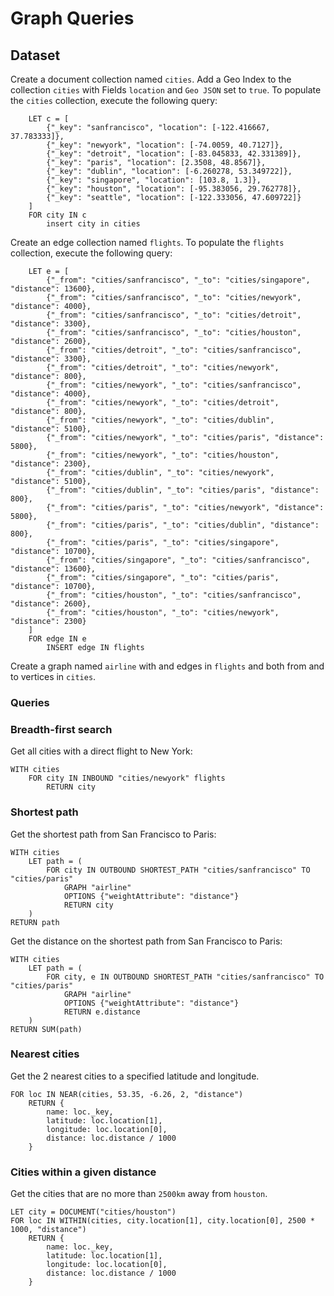 # Graph Queries

## Dataset

Create a document collection named `cities`. Add a Geo Index to the collection `cities` with Fields `location` and `Geo JSON` set to `true`. To populate the `cities` collection, execute the following query:

```
	LET c = [
		{"_key": "sanfrancisco", "location": [-122.416667, 37.783333]},
		{"_key": "newyork", "location": [-74.0059, 40.7127]},
		{"_key": "detroit", "location": [-83.045833, 42.331389]},
		{"_key": "paris", "location": [2.3508, 48.8567]},
		{"_key": "dublin", "location": [-6.260278, 53.349722]},
		{"_key": "singapore", "location": [103.8, 1.3]},
		{"_key": "houston", "location": [-95.383056, 29.762778]},
		{"_key": "seattle", "location": [-122.333056, 47.609722]}
	]
	FOR city IN c
		insert city in cities
```

Create an edge collection named `flights`. To populate the `flights` collection, execute the following query:

```
	LET e = [
		{"_from": "cities/sanfrancisco", "_to": "cities/singapore", "distance": 13600},
		{"_from": "cities/sanfrancisco", "_to": "cities/newyork", "distance": 4000},
		{"_from": "cities/sanfrancisco", "_to": "cities/detroit", "distance": 3300},
		{"_from": "cities/sanfrancisco", "_to": "cities/houston", "distance": 2600},
		{"_from": "cities/detroit", "_to": "cities/sanfrancisco", "distance": 3300},
		{"_from": "cities/detroit", "_to": "cities/newyork", "distance": 800},
		{"_from": "cities/newyork", "_to": "cities/sanfrancisco", "distance": 4000},
		{"_from": "cities/newyork", "_to": "cities/detroit", "distance": 800},
		{"_from": "cities/newyork", "_to": "cities/dublin", "distance": 5100},
		{"_from": "cities/newyork", "_to": "cities/paris", "distance": 5800},
		{"_from": "cities/newyork", "_to": "cities/houston", "distance": 2300},
		{"_from": "cities/dublin", "_to": "cities/newyork", "distance": 5100},
		{"_from": "cities/dublin", "_to": "cities/paris", "distance": 800},
		{"_from": "cities/paris", "_to": "cities/newyork", "distance": 5800},
		{"_from": "cities/paris", "_to": "cities/dublin", "distance": 800},
		{"_from": "cities/paris", "_to": "cities/singapore", "distance": 10700},
		{"_from": "cities/singapore", "_to": "cities/sanfrancisco", "distance": 13600},
		{"_from": "cities/singapore", "_to": "cities/paris", "distance": 10700},
		{"_from": "cities/houston", "_to": "cities/sanfrancisco", "distance": 2600},
		{"_from": "cities/houston", "_to": "cities/newyork", "distance": 2300}
	]
	FOR edge IN e
		INSERT edge IN flights
```

Create a graph named `airline` with and edges in `flights` and both from and to vertices in `cities`.

### Queries

### Breadth-first search

Get all cities with a direct flight to New York:

	WITH cities
		FOR city IN INBOUND "cities/newyork" flights
			RETURN city

### Shortest path

Get the shortest path from San Francisco to Paris:

	WITH cities
		LET path = (
			FOR city IN OUTBOUND SHORTEST_PATH "cities/sanfrancisco" TO "cities/paris"
				GRAPH "airline"
				OPTIONS {"weightAttribute": "distance"}
				RETURN city
		)
	RETURN path

Get the distance on the shortest path from San Francisco to Paris:

	WITH cities
		LET path = (
			FOR city, e IN OUTBOUND SHORTEST_PATH "cities/sanfrancisco" TO "cities/paris"
				GRAPH "airline"
				OPTIONS {"weightAttribute": "distance"}
				RETURN e.distance
		)
	RETURN SUM(path)

### Nearest cities

Get the 2 nearest cities to a specified latitude and longitude.

	FOR loc IN NEAR(cities, 53.35, -6.26, 2, "distance")
    	RETURN {
	        name: loc._key,
	        latitude: loc.location[1],
	        longitude: loc.location[0],
        	distance: loc.distance / 1000
	    }

### Cities within a given distance

Get the cities that are no more than `2500km` away from `houston`.

	LET city = DOCUMENT("cities/houston")
	FOR loc IN WITHIN(cities, city.location[1], city.location[0], 2500 * 1000, "distance")
    	RETURN {
	        name: loc._key,
	        latitude: loc.location[1],
	        longitude: loc.location[0],
        	distance: loc.distance / 1000
	    }
